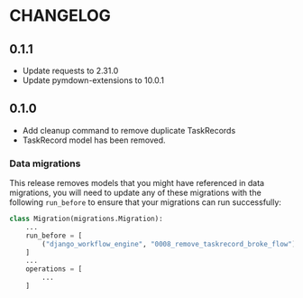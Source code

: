 # CHANGELOG

## 0.1.1

- Update requests to 2.31.0
- Update pymdown-extensions to 10.0.1

## 0.1.0

- Add cleanup command to remove duplicate TaskRecords
- TaskRecord model has been removed.

### Data migrations

This release removes models that you might have referenced in data migrations, you will need to update any of these migrations with the following `run_before` to ensure that your migrations can run successfully:

```python
class Migration(migrations.Migration):
    ...
    run_before = [
        ("django_workflow_engine", "0008_remove_taskrecord_broke_flow"),
    ]
    ...
    operations = [
        ...
    ]
```
